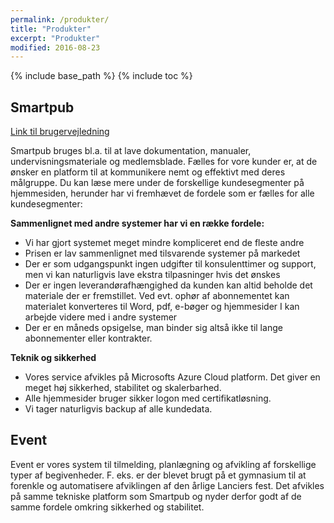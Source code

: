 ```yaml
---
permalink: /produkter/
title: "Produkter"
excerpt: "Produkter"
modified: 2016-08-23
---
```


{% include base_path %}
{% include toc %}

## Smartpub

[Link til brugervejledning](https://infogeist.smartpub.dk/content/export/view/29/html/Smartpub-brugerguide.html)

Smartpub bruges bl.a. til at lave dokumentation, manualer, undervisningsmateriale og medlemsblade. Fælles for vore kunder er, at de ønsker en platform til at kommunikere nemt og effektivt med deres målgruppe. Du kan læse mere under de forskellige kundesegmenter på hjemmesiden, herunder har vi fremhævet de fordele som er fælles for alle kundesegmenter:

**Sammenlignet med andre systemer har vi en række fordele:**

- Vi har gjort systemet meget mindre kompliceret end de fleste andre
- Prisen er lav sammenlignet med tilsvarende systemer på markedet
- Der er som udgangspunkt ingen udgifter til konsulenttimer og support, men vi kan naturligvis lave ekstra tilpasninger hvis det ønskes
- Der er ingen leverandørafhængighed da kunden kan altid beholde det materiale der er fremstillet. Ved evt. ophør af abonnementet kan materialet konverteres til Word, pdf, e-bøger og hjemmesider I kan arbejde videre med i andre systemer
- Der er en måneds opsigelse, man binder sig altså ikke til lange abonnementer eller kontrakter.

**Teknik og sikkerhed**

- Vores service afvikles på Microsofts Azure Cloud platform. Det giver en meget høj sikkerhed, stabilitet og skalerbarhed.
- Alle hjemmesider bruger sikker logon med certifikatløsning.
- Vi tager naturligvis backup af alle kundedata.

## Event
Event er vores system til tilmelding, planlægning og afvikling af forskellige typer af begivenheder. F. eks. er der blevet brugt på et gymnasium til at forenkle og automatisere afviklingen af den årlige Lanciers fest. Det afvikles på samme tekniske platform som Smartpub og nyder derfor godt af de samme fordele omkring sikkerhed og stabilitet.
